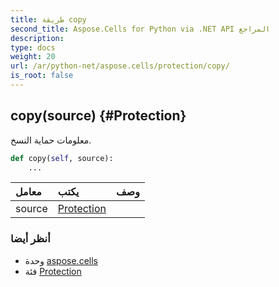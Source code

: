 ```yaml
---
title: طريقة copy
second_title: Aspose.Cells for Python via .NET API المراجع
description:
type: docs
weight: 20
url: /ar/python-net/aspose.cells/protection/copy/
is_root: false
---
```

##  copy(source) {#Protection}
معلومات حماية النسخ.



```python
def copy(self, source):
    ...
```


| معامل| يكتب| وصف|
| :- | :- | :- |
| source | [Protection](/cells/ar/python-net/aspose.cells/protection) |  |



###  أنظر أيضا
* وحدة [aspose.cells](../../)
* فئة [Protection](/cells/ar/python-net/aspose.cells/protection)
